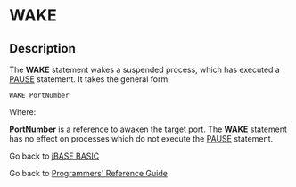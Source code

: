 # WAKE

<PageHeader />

## Description

The **WAKE** statement wakes a suspended process, which has executed a [PAUSE](./../pause) statement. It takes the general form:

```
WAKE PortNumber
```

Where:

**PortNumber** is a reference to awaken the target port. The **WAKE** statement has no effect on processes which do not execute the [PAUSE](./../pause) statement.

Go back to [jBASE BASIC](./../README.md)

Go back to [Programmers' Reference Guide](./../../reference-guides/jbc/README.md)

  
<PageFooter />
